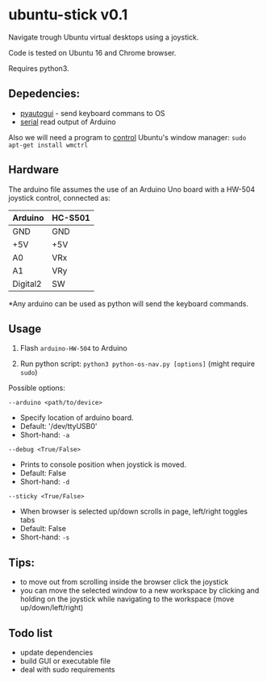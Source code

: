 # ubuntu-stick v0.1

Navigate trough Ubuntu virtual desktops using a joystick.

Code is tested on Ubuntu 16 and Chrome browser.

Requires python3.


## Depedencies:

 - [pyautogui](http://pyautogui.readthedocs.io/en/latest/install.html) - send keyboard commans to OS
 - [serial](http://pyserial.readthedocs.io/en/latest/pyserial.html) read output of Arduino

Also we will need a program to [control](http://manpages.ubuntu.com/manpages/xenial/man1/wmctrl.1.html) Ubuntu's window manager: `sudo apt-get install wmctrl`

## Hardware

The arduino file assumes the use of an Arduino Uno board with a HW-504 joystick control, connected as:

|Arduino   |HC-S501  |
|---|---|
|GND|GND|
|+5V|+5V|
|A0|VRx|
|A1|VRy|
|Digital2|SW|

*Any arduino can be used as python will send the keyboard commands.

## Usage

1. Flash `arduino-HW-504` to Arduino

2. Run python script: `python3 python-os-nav.py [options]` (might require `sudo`)

Possible options:

`--arduino <path/to/device>`

 - Specify location of arduino board.
 - Default: '/dev/ttyUSB0'
 - Short-hand: `-a`

`--debug <True/False>`

- Prints to console position when joystick is moved.
- Default: False
- Short-hand: `-d`

`--sticky <True/False>`

- When browser is selected up/down scrolls in page, left/right toggles tabs
- Default: False
- Short-hand: `-s`


## Tips:

 - to move out from scrolling inside the browser click the joystick
 - you can move the selected window to a new workspace by clicking and holding on the joystick while navigating to the workspace (move up/down/left/right)

## Todo list
 - update dependencies
 - build GUI or executable file
 - deal with sudo requirements
 
